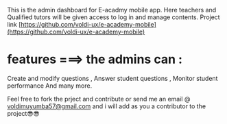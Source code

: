 This is the admin dashboard for E-acadmy mobile app. Here  teachers and Qualified tutors will be given access to log in and manage contents.
 Project link [https://github.com/voldi-ux/e-academy-mobile](https://github.com/voldi-ux/e-academy-mobile)

# features ===> the admins can :
Create and modify questions , 
Answer student questions , 
Monitor student performance 
And many more. 

Feel free to fork the prject and contribute or send me an email @ voldimuyumba57@gmail.com and i will add as you a contributor to the project😎😎 
